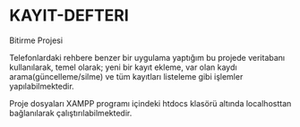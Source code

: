 # KAYIT-DEFTERI

Bitirme Projesi

Telefonlardaki rehbere benzer bir uygulama yaptığım bu projede veritabanı kullanılarak, temel olarak;  yeni bir kayıt ekleme, var olan kaydı arama(güncelleme/silme) ve tüm kayıtları listeleme gibi işlemler yapılabilmektedir.

Proje dosyaları XAMPP programı içindeki htdocs klasörü altında localhosttan bağlanılarak çalıştırılabilmektedir.
